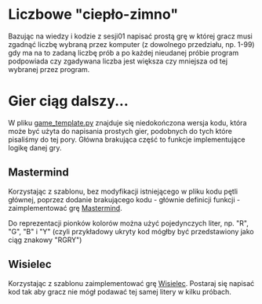 Liczbowe "ciepło-zimno"
=======================

Bazując na wiedzy i kodzie z sesji01 napisać prostą grę w której gracz
musi zgadnąć liczbę wybraną przez komputer (z dowolnego przedziału,
np. 1-99) gdy ma na to zadaną liczbę prób a po każdej nieudanej próbie
program podpowiada czy zgadywana liczba jest większa czy mniejsza od
tej wybranej przez program.


Gier ciąg dalszy...
===================

W pliku [game_template.py](./game_template.py) znajduje się
niedokończona wersja kodu, która może być użyta do napisania prostych
gier, podobnych do tych które pisaliśmy do tej pory. Główna brakująca
część to funkcje implementujące logikę danej gry.


Mastermind
----------

Korzystając z szablonu, bez modyfikacji istniejącego w pliku kodu
pętli głównej, poprzez dodanie brakującego kodu - głównie definicji
funkcji - zaimplementować grę
[Mastermind](http://pl.wikipedia.org/wiki/Mastermind_%28gra_planszowa%29).

Do reprezentacji pionków kolorów można użyć pojedynczych liter,
np. "R", "G", "B" i "Y" (czyli przykładowy ukryty kod mógłby być
przedstawiony jako ciąg znakowy "RGRY")


Wisielec
--------

Korzystając z szablonu zaimplementować grę
[Wisielec](http://pl.wikipedia.org/wiki/Wisielec_%28gra%29). Postaraj
się napisać kod tak aby gracz nie mógł podawać tej samej litery w
kilku próbach.
